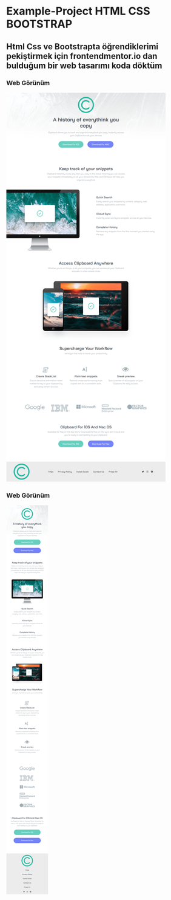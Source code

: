 ﻿# Example-Project HTML CSS BOOTSTRAP


## Html Css ve Bootstrapta öğrendiklerimi pekiştirmek için frontendmentor.io dan bulduğum bir web tasarımı koda döktüm


### Web Görünüm
![](design/screencapture-127-0-0-1-5500-examplePageForPortfolio-index-html-2022-09-07-15_07_58.png)

### Web Görünüm
![](design/screencapture-127-0-0-1-5500-examplePageForPortfolio-index-html-2022-09-07-14_59_46.png)